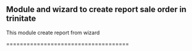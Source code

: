 Module and wizard to create report sale order in trinitate
----------------------------------------------------------

This module create report from wizard

====================================
